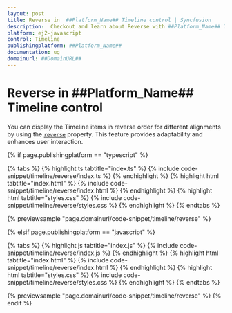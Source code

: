 ```yaml
---
layout: post
title: Reverse in  ##Platform_Name## Timeline control | Syncfusion
description:  Checkout and learn about Reverse with ##Platform_Name## Timeline control of Syncfusion Essential JS 2 and more.
platform: ej2-javascript
control: Timeline
publishingplatform: ##Platform_Name##
documentation: ug
domainurl: ##DomainURL##
---
```


# Reverse in ##Platform_Name## Timeline control

You can display the Timeline items in reverse order for different alignments by using the [`reverse`](../api/timeline/#reverse) property. This feature provides adaptability and enhances user interaction.

{% if page.publishingplatform == "typescript" %}

{% tabs %}
{% highlight ts tabtitle="index.ts" %}
{% include code-snippet/timeline/reverse/index.ts %}
{% endhighlight %}
{% highlight html tabtitle="index.html" %}
{% include code-snippet/timeline/reverse/index.html %}
{% endhighlight %}
{% highlight html tabtitle="styles.css" %}
{% include code-snippet/timeline/reverse/styles.css %}
{% endhighlight %}
{% endtabs %}

{% previewsample "page.domainurl/code-snippet/timeline/reverse" %}

{% elsif page.publishingplatform == "javascript" %}

{% tabs %}
{% highlight js tabtitle="index.js" %}
{% include code-snippet/timeline/reverse/index.js %}
{% endhighlight %}
{% highlight html tabtitle="index.html" %}
{% include code-snippet/timeline/reverse/index.html %}
{% endhighlight %}
{% highlight html tabtitle="styles.css" %}
{% include code-snippet/timeline/reverse/styles.css %}
{% endhighlight %}
{% endtabs %}

{% previewsample "page.domainurl/code-snippet/timeline/reverse" %}
{% endif %}